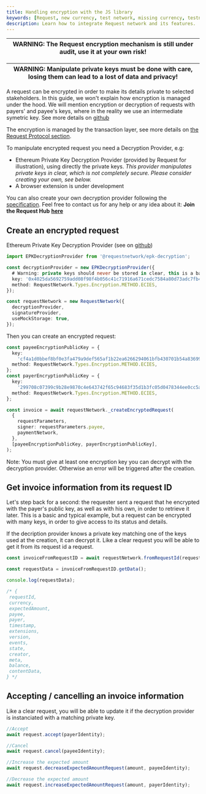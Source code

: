 ```yaml
---
title: Handling encryption with the JS library
keywords: [Request, new currency, test network, missing currency, testnet]
description: Learn how to integrate Request network and its features.
---
```


| WARNING: The Request encryption mechanism is still under audit, use it at your own risk! |
| ---------------------------------------------------------------------------------------- |


| WARNING: Manipulate private keys must be done with care, losing them can lead to a lost of data and privacy! |
| ------------------------------------------------------------------------------------------------------------ |


A request can be encrypted in order to make its details private to selected stakeholders. In this guide, we won't explain how encryption is managed under the hood. We will mention encryption or decryption of requests with payers' and payee's keys, where in the reality we use an intermediate symetric key. See more details on [github](https://github.com/RequestNetwork/requestNetwork/blob/master/packages/transaction-manager/specs/encryption.md)

The encryption is managed by the transaction layer, see more details on [the Request Protocol section](../7-protocol/2-transaction.md).

To manipulate encrypted request you need a Decryption Provider, e.g:

- Ethereum Private Key Decryption Provider (provided by Request for illustration), using directly the private keys. _This provider manipulates private keys in clear, which is not completely secure. Please consider creating your own, see below._
- A browser extension is under development

You can also create your own decryption provider following the [specification](https://github.com/RequestNetwork/requestNetwork/blob/master/packages/transaction-manager/specs/decryption-provider.md). Feel free to contact us for any help or any idea about it: **Join the Request Hub** [**here**](https://join.slack.com/t/requesthub/shared_invite/enQtMjkwNDQwMzUwMjI3LWNlYTlmODViMmE3MzY0MWFiMTUzYmNiMWEyZmNiNWZhMjM3MTEzN2JkZTMxN2FhN2NmODFkNmU5MDBmOTUwMjA)

## Create an encrypted request

Ethereum Private Key Decryption Provider (see on [github](https://github.com/RequestNetwork/requestNetwork/tree/development/packages/epk-decryption))

```typescript
import EPKDecryptionProvider from '@requestnetwork/epk-decryption';

const decryptionProvider = new EPKDecryptionProvider({
  # Warning: private keys should never be stored in clear, this is a basic tutorial
  key: '0x4025da5692759add08f98f4b056c41c71916a671cedc7584a80d73adc7fb43c0',
  method: RequestNetwork.Types.Encryption.METHOD.ECIES,
});

const requestNetwork = new RequestNetwork({
  decryptionProvider,
  signatureProvider,
  useMockStorage: true,
});
```

Then you can create an encrypted request:

```typescript
const payeeEncryptionPublicKey = {
  key:
    'cf4a1d0bbef8bf0e3fa479a9def565af1b22ea6266294061bfb430701b54a83699e3d47bf52e9f0224dcc29a02721810f1f624f1f70ea3cc5f1fb752cfed379d',
  method: RequestNetwork.Types.Encryption.METHOD.ECIES,
};
const payerEncryptionPublicKey = {
  key:
    '299708c07399c9b28e9870c4e643742f65c94683f35d1b3fc05d0478344ee0cc5a6a5e23f78b5ff8c93a04254232b32350c8672d2873677060d5095184dad422',
  method: RequestNetwork.Types.Encryption.METHOD.ECIES,
};

const invoice = await requestNetwork._createEncryptedRequest(
  {
    requestParameters,
    signer: requestParameters.payee,
    paymentNetwork,
  },
  [payeeEncryptionPublicKey, payerEncryptionPublicKey],
);
```

Note: You must give at least one encryption key you can decrypt with the decryption provider. Otherwise an error will be triggered after the creation.

## Get invoice information from its request ID

Let's step back for a second: the requester sent a request that he encrypted with the payer's public key, as well as with his own, in order to retrieve it later. This is a basic and typical example, but a request can be encrypted with many keys, in order to give access to its status and details.

If the decription provider knows a private key matching one of the keys used at the creation, it can decrypt it. Like a clear request you will be able to get it from its request id a request.

```typescript
const invoiceFromRequestID = await requestNetwork.fromRequestId(requestId);

const requestData = invoiceFromRequestID.getData();

console.log(requestData);

/* { 
 requestId,
 currency,
 expectedAmount,
 payee,
 payer,
 timestamp,
 extensions,
 version,
 events,
 state,
 creator,
 meta,
 balance,
 contentData,
} */
```

## Accepting / cancelling an invoice information

Like a clear request, you will be able to update it if the decryption provider is instanciated with a matching private key.

```typescript
//Accept
await request.accept(payerIdentity);

//Cancel
await request.cancel(payeeIdentity);

//Increase the expected amount
await request.decreaseExpectedAmountRequest(amount, payeeIdentity);

//Decrease the expected amount
await request.increaseExpectedAmountRequest(amount, payerIdentity);
```
